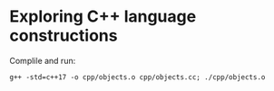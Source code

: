 # Exploring C++ language constructions

Complile and run:
```shell
g++ -std=c++17 -o cpp/objects.o cpp/objects.cc; ./cpp/objects.o
```